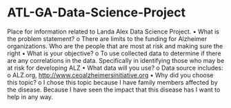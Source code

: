 # ATL-GA-Data-Science-Project
Place for information related to Landa Alex Data Science Project. 
•	What is the problem statement?
  o There are limits to the funding for Alzheimer organizations. Who are the people that are most at risk and making sure the       right 
•	What is your objective?
  o	To use collected data to determine if there are any correlations in the data.  Specifically in identifying those who may be     at risk for developing ALZ 
•	What data will you use?
  o Data source includes: 
  o	ALZ.org, http://www.ceoalzheimersinitiative.org
•	Why did you choose this topic?
  o	I chose this topic because I have family members affected by the disease. Because I have seen the impact that this disease      has I want to help in any way.
